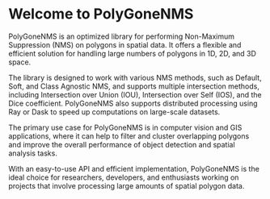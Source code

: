 # Welcome to PolyGoneNMS

PolyGoneNMS is an optimized library for performing Non-Maximum Suppression (NMS) on polygons in spatial data. It offers a flexible and efficient solution for handling large numbers of polygons in 1D, 2D, and 3D space.

The library is designed to work with various NMS methods, such as Default, Soft, and Class Agnostic NMS, and supports multiple intersection methods, including Intersection over Union (IOU), Intersection over Self (IOS), and the Dice coefficient. PolyGoneNMS also supports distributed processing using Ray or Dask to speed up computations on large-scale datasets.

The primary use case for PolyGoneNMS is in computer vision and GIS applications, where it can help to filter and cluster overlapping polygons and improve the overall performance of object detection and spatial analysis tasks.

With an easy-to-use API and efficient implementation, PolyGoneNMS is the ideal choice for researchers, developers, and enthusiasts working on projects that involve processing large amounts of spatial polygon data.
